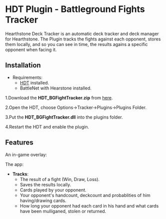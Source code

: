 # HDT Plugin - Battleground Fights Tracker

Hearthstone Deck Tracker is an automatic deck tracker and deck manager for Hearthstone. The Plugin tracks the fights against each opponent, stores them locally, and so you can see in time, the results agains a specific opponent when facing it.

## Installation
- Requirements:
  - [HDT](https://github.com/HearthSim/Hearthstone-Deck-Tracker) installed.
  - BattleNet with Hearstone installed.

1.Download the **HDT_BGFightTracker.zip** from [here](https://github.com/lupusilviu/HDT_BGFightTracker/releases).  

2.Open the HDT, choose Options->Tracker->Plugins->Plugins Folder.  

3.Put the **HDT_BGFightTracker.dll** into the plugins folder.  

4.Restart the HDT and enable the plugin.  


## Features
An in-game overlay:

The app: 

- **Tracks**:
  - The result of a fight (Win, Draw, Loss).
  - Saves the results locally.
  - Cards played by your opponent.
  - Your opponent's handcount, deckcount and probablities of him having/drawing cards.
  - How long your opponent had each card in his hand and what cards have been mulliganed, stolen or returned.
